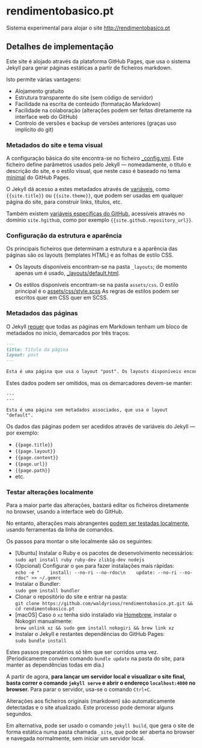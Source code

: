 # rendimentobasico.pt

Sistema experimental para alojar o site http://rendimentobasico.pt

## Detalhes de implementação

Este site é alojado através da plataforma GitHub Pages, que usa o sistema Jekyll para gerar páginas estáticas a partir de ficheiros markdown.

Isto permite várias vantagens:
* Alojamento gratuito
* Estrutura transparente do site (sem código de servidor)
* Facilidade na escrita de conteúdo (formatação Markdown)
* Facilidade na colaboração (alterações podem ser feitas diretamente na interface web do GitHub)
* Controlo de versões e backup de versões anteriores (graças uso implícito do git)

### Metadados do site e tema visual

A configuração básica do site encontra-se no ficheiro [\_config.yml](https://github.com/waldyrious/rendimentobasico.pt/blob/master/_config.yml).
Este ficheiro define parâmetros usados pelo Jekyll — nomeadamente, o título e descrição do site, e o estilo visual,
que neste caso é baseado no tema [minimal](https://github.com/pages-themes/minimal) do GitHub Pages.

O Jekyll dá acesso a estes metadados através de [variáveis](https://jekyllrb.com/docs/variables/),
como `{{site.title}}` ou `{{site.theme}}`,
que podem ser usadas em qualquer página do site, para construir links, títulos, etc.
	
Também existem [variáveis específicas do GitHub](https://help.github.com/articles/repository-metadata-on-github-pages/#available-repository-metadata), acessíveis através no domínio `site.hgithub`, como por exemplo `{{site.github.repository_url}}`.

### Configuração da estrutura e aparência

Os principais ficheiros que determinam a estrutura e a aparência das páginas são os layouts (templates HTML) e as folhas de estilo CSS.

* Os layouts disponíveis encontram-se na pasta `_layouts`; de momento apenas um é usado, [_layouts/default.html](https://github.com/waldyrious/rendimentobasico.pt/blob/master/_layouts/default.html).

* Os estilos disponíveis encontram-se na pasta `assets/css`. O estilo principal é o [assets/css/style.scss](https://github.com/waldyrious/rendimentobasico.pt/blob/master/assets/css/style.scss)
  As regras de estilos podem ser escritos quer em CSS quer em SCSS.

### Metadados das páginas

O Jekyll [requer](https://help.github.com/articles/configuring-jekyll/#front-matter-is-required)
que todas as páginas em Markdown tenham um bloco de metadados no início, demarcados por três traços:

```markdown
---
title: Título da página
layout: post
---

Esta é uma página que usa o layout "post". Os layouts disponíveis encontram-se na pasta `_layouts`.
```

Estes dados podem ser omitidos, mas os demarcadores devem-se manter:

```
---
---

Esta é uma página sem metadados associados, que usa o layout "default".
```

Os dados das páginas podem ser acedidos através de variáveis do Jekyll — por exemplo: 
- `{{page.title}}`
- `{{page.layout}}`
- `{{page.content}}`
- `{{page.url}}`
- `{{page.path}}`
- etc.

### Testar alterações localmente

Para a maior parte das alterações, bastará editar os ficheiros diretamente no browser,
usando a interface web do GitHub.

No entanto, alterações mais abrangentes
[podem ser testadas localmente](https://help.github.com/articles/setting-up-your-github-pages-site-locally-with-jekyll/),
usando ferramentas da linha de comandos.

Os passos para montar o site localmente são os seguintes:

* [Ubuntu] Instalar o Ruby e os pacotes de desenvolvimento necessários:  
  `sudo apt install ruby ruby-dev zlib1g-dev nodejs`
* (Opcional) Configurar o `gem` para fazer instalações mais rápidas:  
  `echo -e "    install: --no-ri --no-rdoc\n    update: --no-ri --no-rdoc" >> ~/.gemrc`
* Instalar o Bundler:  
  `sudo gem install bundler`
* Clonar o repositório do site e entrar na pasta:  
  `git clone https://github.com/waldyrious/rendimentobasico.pt.git && cd rendimentobasico.pt`
* [macOS] Caso o `xz` tenha sido instalado via [Homebrew](https://brew.sh/),
  instalar o Nokogiri manualmente:  
  `brew unlink xz && sudo gem install nokogiri && brew link xz`
* Instalar o Jekyll e restantes dependências do GitHub Pages:  
  `sudo bundle install`

Estes passos preparatórios só têm que ser corridos uma vez.
(Periodicamente convém comando `bundle update` na pasta do site,
para manter as dependências todas em dia.)

A partir de agora, **para lançar um servidor local e visualizar o site final,
basta correr o comando `jekyll serve`
e abrir o endereço `localhost:4000` no browser.**
Para parar o servidor, usa-se o comando `Ctrl+C`.

Alterações aos ficheiros originais (markdown) são automaticamente detectadas e o site atualizado.
Este processo pode demorar alguns segundos.

Em alternativa, pode ser usado o comando `jekyll build`,
que gera o site de forma estática numa pasta chamada `_site`,
que pode ser aberta no browser e navegada normalmente,
sem iniciar um servidor local.
